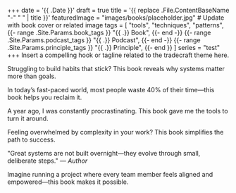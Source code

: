 +++
date = '{{ .Date }}'
draft = true
title = '{{ replace .File.ContentBaseName "-" " " | title }}'
featuredImage = "images/books/placeholder.jpg" # Update with book cover or related image
tags = [
  "tools",
  "techniques",
  "patterns",
  {{- range .Site.Params.book_tags }}
  "{{ .}} Book",
  {{- end -}}
  {{- range .Site.Params.podcast_tags }}
  "{{ .}} Podcast",
  {{- end -}}
  {{- range .Site.Params.principle_tags }}
  "{{ .}} Principle",
  {{- end }}
]
series = "test"
+++
Insert a compelling hook or tagline related to the tradecraft theme here.

<!-- Choose one style: -->
<!-- Question Hook: -->
Struggling to build habits that stick? This book reveals why systems matter more than goals.

<!-- Bold Statement or Statistic: -->
In today’s fast-paced world, most people waste 40% of their time—this book helps you reclaim it.

<!-- Anecdotal Hook: -->
A year ago, I was constantly procrastinating. This book gave me the tools to turn it around.

<!-- Relatable Problem: -->
Feeling overwhelmed by complexity in your work? This book simplifies the path to success.

<!-- Quotation Hook: -->
"Great systems are not built overnight—they evolve through small, deliberate steps." — *Author*

<!-- Imagine Hook: -->
Imagine running a project where every team member feels aligned and empowered—this book makes it possible.

<!--more-->

